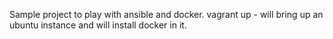 Sample project to play with ansible and docker. 
vagrant up - will bring up an ubuntu instance and will install docker in it. 
